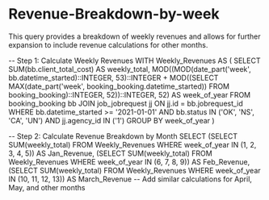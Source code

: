 # Revenue-Breakdown-by-week
This query provides a breakdown of weekly revenues and allows for further expansion to include revenue calculations for other months.

-- Step 1: Calculate Weekly Revenues
WITH Weekly_Revenues AS (
    SELECT
        SUM(bb.client_total_cost) AS weekly_total,
        MOD((MOD(date_part('week', bb.datetime_started)::INTEGER, 53)::INTEGER
            + MOD((SELECT MAX(date_part('week', booking_booking.datetime_started))
                    FROM booking_booking)::INTEGER, 52))::INTEGER, 52) AS week_of_year
    FROM
        booking_booking bb
    JOIN
        job_jobrequest jj ON jj.id = bb.jobrequest_id
    WHERE
        bb.datetime_started >= '2021-01-01'
        AND bb.status IN ('OK', 'NS', 'CA', 'UN')
        AND jj.agency_id IN ('1')
    GROUP BY
        week_of_year
)

-- Step 2: Calculate Revenue Breakdown by Month
SELECT
    (SELECT SUM(weekly_total) FROM Weekly_Revenues WHERE week_of_year IN (1, 2, 3, 4, 5)) AS Jan_Revenue,
    (SELECT SUM(weekly_total) FROM Weekly_Revenues WHERE week_of_year IN (6, 7, 8, 9)) AS Feb_Revenue,
    (SELECT SUM(weekly_total) FROM Weekly_Revenues WHERE week_of_year IN (10, 11, 12, 13)) AS March_Revenue
    -- Add similar calculations for April, May, and other months

